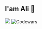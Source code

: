 ## I'am Ali 👋

![](https://leetcard.jacoblin.cool/aliyolalan)
![Codewars](https://github.r2v.ch/codewars?user=aliyolalan&name=true&top_languages=true&theme=light)

